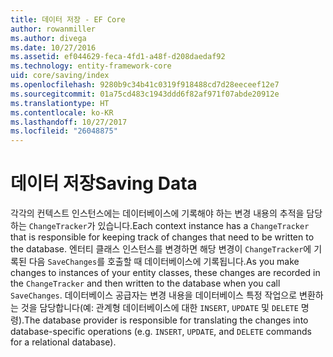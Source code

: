 ```yaml
---
title: 데이터 저장 - EF Core
author: rowanmiller
ms.author: divega
ms.date: 10/27/2016
ms.assetid: ef044629-feca-4fd1-a48f-d208daedaf92
ms.technology: entity-framework-core
uid: core/saving/index
ms.openlocfilehash: 9280b9c34b41c0319f918488cd7d28eeceef12e7
ms.sourcegitcommit: 01a75cd483c1943ddd6f82af971f07abde20912e
ms.translationtype: HT
ms.contentlocale: ko-KR
ms.lasthandoff: 10/27/2017
ms.locfileid: "26048875"
---
```

# <a name="saving-data"></a><span data-ttu-id="aeb9e-102">데이터 저장</span><span class="sxs-lookup"><span data-stu-id="aeb9e-102">Saving Data</span></span>

<span data-ttu-id="aeb9e-103">각각의 컨텍스트 인스턴스에는 데이터베이스에 기록해야 하는 변경 내용의 추적을 담당하는 `ChangeTracker`가 있습니다.</span><span class="sxs-lookup"><span data-stu-id="aeb9e-103">Each context instance has a `ChangeTracker` that is responsible for keeping track of changes that need to be written to the database.</span></span> <span data-ttu-id="aeb9e-104">엔터티 클래스 인스턴스를 변경하면 해당 변경이 `ChangeTracker`에 기록된 다음 `SaveChanges`를 호출할 때 데이터베이스에 기록됩니다.</span><span class="sxs-lookup"><span data-stu-id="aeb9e-104">As you make changes to instances of your entity classes, these changes are recorded in the `ChangeTracker` and then written to the database when you call `SaveChanges`.</span></span> <span data-ttu-id="aeb9e-105">데이터베이스 공급자는 변경 내용을 데이터베이스 특정 작업으로 변환하는 것을 담당합니다(예: 관계형 데이터베이스에 대한 `INSERT`, `UPDATE` 및 `DELETE` 명령).</span><span class="sxs-lookup"><span data-stu-id="aeb9e-105">The database provider is responsible for translating the changes into database-specific operations (e.g. `INSERT`, `UPDATE`, and `DELETE` commands for a relational database).</span></span>

